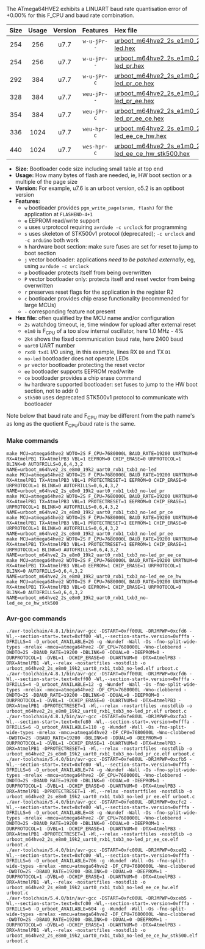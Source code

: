The ATmega64HVE2 exhibits a LINUART baud rate quantisation error of +0.00% for this F_CPU and baud rate combination.

|Size|Usage|Version|Features|Hex file|
|:-:|:-:|:-:|:-:|:--|
|254|256|u7.7|`w-u-jPr--`|[urboot_m64hve2_2s_e1m0_2k4_uart0_rxb1_txb3_no-led.hex](https://raw.githubusercontent.com/stefanrueger/urboot.hex/main/mcus/atmega64hve2/watchdog_2_s/internal_oscillator-4%25/%2B1m000000_hz/%2B%2B%2B2k4_baud/uart0_rxb1_txb3/no-led/urboot_m64hve2_2s_e1m0_2k4_uart0_rxb1_txb3_no-led.hex)|
|254|256|u7.7|`w-u-jPr--`|[urboot_m64hve2_2s_e1m0_2k4_uart0_rxb1_txb3_no-led_pr.hex](https://raw.githubusercontent.com/stefanrueger/urboot.hex/main/mcus/atmega64hve2/watchdog_2_s/internal_oscillator-4%25/%2B1m000000_hz/%2B%2B%2B2k4_baud/uart0_rxb1_txb3/no-led/urboot_m64hve2_2s_e1m0_2k4_uart0_rxb1_txb3_no-led_pr.hex)|
|292|384|u7.7|`w-u-jPr-c`|[urboot_m64hve2_2s_e1m0_2k4_uart0_rxb1_txb3_no-led_pr_ce.hex](https://raw.githubusercontent.com/stefanrueger/urboot.hex/main/mcus/atmega64hve2/watchdog_2_s/internal_oscillator-4%25/%2B1m000000_hz/%2B%2B%2B2k4_baud/uart0_rxb1_txb3/no-led/urboot_m64hve2_2s_e1m0_2k4_uart0_rxb1_txb3_no-led_pr_ce.hex)|
|328|384|u7.7|`weu-jPr--`|[urboot_m64hve2_2s_e1m0_2k4_uart0_rxb1_txb3_no-led_pr_ee.hex](https://raw.githubusercontent.com/stefanrueger/urboot.hex/main/mcus/atmega64hve2/watchdog_2_s/internal_oscillator-4%25/%2B1m000000_hz/%2B%2B%2B2k4_baud/uart0_rxb1_txb3/no-led/urboot_m64hve2_2s_e1m0_2k4_uart0_rxb1_txb3_no-led_pr_ee.hex)|
|354|384|u7.7|`weu-jPr-c`|[urboot_m64hve2_2s_e1m0_2k4_uart0_rxb1_txb3_no-led_pr_ee_ce.hex](https://raw.githubusercontent.com/stefanrueger/urboot.hex/main/mcus/atmega64hve2/watchdog_2_s/internal_oscillator-4%25/%2B1m000000_hz/%2B%2B%2B2k4_baud/uart0_rxb1_txb3/no-led/urboot_m64hve2_2s_e1m0_2k4_uart0_rxb1_txb3_no-led_pr_ee_ce.hex)|
|336|1024|u7.7|`weu-hpr-c`|[urboot_m64hve2_2s_e1m0_2k4_uart0_rxb1_txb3_no-led_ee_ce_hw.hex](https://raw.githubusercontent.com/stefanrueger/urboot.hex/main/mcus/atmega64hve2/watchdog_2_s/internal_oscillator-4%25/%2B1m000000_hz/%2B%2B%2B2k4_baud/uart0_rxb1_txb3/no-led/urboot_m64hve2_2s_e1m0_2k4_uart0_rxb1_txb3_no-led_ee_ce_hw.hex)|
|440|1024|u7.7|`wes-hpr-c`|[urboot_m64hve2_2s_e1m0_2k4_uart0_rxb1_txb3_no-led_ee_ce_hw_stk500.hex](https://raw.githubusercontent.com/stefanrueger/urboot.hex/main/mcus/atmega64hve2/watchdog_2_s/internal_oscillator-4%25/%2B1m000000_hz/%2B%2B%2B2k4_baud/uart0_rxb1_txb3/no-led/urboot_m64hve2_2s_e1m0_2k4_uart0_rxb1_txb3_no-led_ee_ce_hw_stk500.hex)|

- **Size:** Bootloader code size including small table at top end
- **Usage:** How many bytes of flash are needed, ie, HW boot section or a multiple of the page size
- **Version:** For example, u7.6 is an urboot version, o5.2 is an optiboot version
- **Features:**
  + `w` bootloader provides `pgm_write_page(sram, flash)` for the application at `FLASHEND-4+1`
  + `e` EEPROM read/write support
  + `u` uses urprotocol requiring `avrdude -c urclock` for programming
  + `s` uses skeleton of STK500v1 protocol (deprecated); `-c urclock` and `-c arduino` both work
  + `h` hardware boot section: make sure fuses are set for reset to jump to boot section
  + `j` vector bootloader: applications *need to be patched externally*, eg, using `avrdude -c urclock`
  + `p` bootloader protects itself from being overwritten
  + `P` vector bootloader only: protects itself and reset vector from being overwritten
  + `r` preserves reset flags for the application in the register R2
  + `c` bootloader provides chip erase functionality (recommended for large MCUs)
  + `-` corresponding feature not present
- **Hex file:** often qualified by the MCU name and/or configuration
  + `2s` watchdog timeout, ie, time window for upload after external reset
  + `e1m0` is F<sub>CPU</sub> of a too slow internal oscillator, here 1.0 MHz - 4%
  + `2k4` shows the fixed communication baud rate, here 2400 baud
  + `uart0` UART number
  + `rxd0 txd1` I/O using, in this example, lines RX `D0` and TX `D1`
  + `no-led` bootloader does not operate LEDs
  + `pr` vector bootloader protecting the reset vector
  + `ee` bootloader supports EEPROM read/write
  + `ce` bootloader provides a chip erase command
  + `hw` hardware supported bootloader: set fuses to jump to the HW boot section, not to addr 0
  + `stk500` uses deprecated STK500v1 protocol to communicate with bootloader


Note below that baud rate and F<sub>CPU</sub> may be different from the path name's as long as the quotient F<sub>CPU</sub>/baud rate is the same.

### Make commands
```
make MCU=atmega64hve2 WDTO=2S F_CPU=7680000L BAUD_RATE=19200 UARTNUM=0 RX=AtmelPB1 TX=AtmelPB3 VBL=1 EEPROM=0 CHIP_ERASE=0 URPROTOCOL=1 BLINK=0 AUTOFRILLS=0,6,4,3,2 NAME=urboot_m64hve2_2s_e8m0_19k2_uart0_rxb1_txb3_no-led
make MCU=atmega64hve2 WDTO=2S F_CPU=7680000L BAUD_RATE=19200 UARTNUM=0 RX=AtmelPB1 TX=AtmelPB3 VBL=1 PROTECTRESET=1 EEPROM=0 CHIP_ERASE=0 URPROTOCOL=1 BLINK=0 AUTOFRILLS=0,6,4,3,2 NAME=urboot_m64hve2_2s_e8m0_19k2_uart0_rxb1_txb3_no-led_pr
make MCU=atmega64hve2 WDTO=2S F_CPU=7680000L BAUD_RATE=19200 UARTNUM=0 RX=AtmelPB1 TX=AtmelPB3 VBL=1 PROTECTRESET=1 EEPROM=0 CHIP_ERASE=1 URPROTOCOL=1 BLINK=0 AUTOFRILLS=0,6,4,3,2 NAME=urboot_m64hve2_2s_e8m0_19k2_uart0_rxb1_txb3_no-led_pr_ce
make MCU=atmega64hve2 WDTO=2S F_CPU=7680000L BAUD_RATE=19200 UARTNUM=0 RX=AtmelPB1 TX=AtmelPB3 VBL=1 PROTECTRESET=1 EEPROM=1 CHIP_ERASE=0 URPROTOCOL=1 BLINK=0 AUTOFRILLS=0,6,4,3,2 NAME=urboot_m64hve2_2s_e8m0_19k2_uart0_rxb1_txb3_no-led_pr_ee
make MCU=atmega64hve2 WDTO=2S F_CPU=7680000L BAUD_RATE=19200 UARTNUM=0 RX=AtmelPB1 TX=AtmelPB3 VBL=1 PROTECTRESET=1 EEPROM=1 CHIP_ERASE=1 URPROTOCOL=1 BLINK=0 AUTOFRILLS=0,6,4,3,2 NAME=urboot_m64hve2_2s_e8m0_19k2_uart0_rxb1_txb3_no-led_pr_ee_ce
make MCU=atmega64hve2 WDTO=2S F_CPU=7680000L BAUD_RATE=19200 UARTNUM=0 RX=AtmelPB1 TX=AtmelPB3 VBL=0 EEPROM=1 CHIP_ERASE=1 URPROTOCOL=1 BLINK=0 AUTOFRILLS=0,6,4,3,2 NAME=urboot_m64hve2_2s_e8m0_19k2_uart0_rxb1_txb3_no-led_ee_ce_hw
make MCU=atmega64hve2 WDTO=2S F_CPU=7680000L BAUD_RATE=19200 UARTNUM=0 RX=AtmelPB1 TX=AtmelPB3 VBL=0 EEPROM=1 CHIP_ERASE=1 URPROTOCOL=0 BLINK=0 AUTOFRILLS=0,6,4,3,2 NAME=urboot_m64hve2_2s_e8m0_19k2_uart0_rxb1_txb3_no-led_ee_ce_hw_stk500
```

### Avr-gcc commands
```
./avr-toolchain/4.8.1/bin/avr-gcc -DSTART=0xff00UL -DRJMPWP=0xcfd6 -Wl,--section-start=.text=0xff00 -Wl,--section-start=.version=0xfffa -DFRILLS=4 -D_urboot_AVAILABLE=26 -g -Wundef -Wall -Os -fno-split-wide-types -mrelax -mmcu=atmega64hve2 -DF_CPU=7680000L -Wno-clobbered -DWDTO=2S -DBAUD_RATE=19200 -DBLINK=0 -DDUAL=0 -DEEPROM=0 -DURPROTOCOL=1 -DVBL=1 -DCHIP_ERASE=0 -DUARTNUM=0 -DTX=AtmelPB3 -DRX=AtmelPB1 -Wl,--relax -nostartfiles -nostdlib -o urboot_m64hve2_2s_e8m0_19k2_uart0_rxb1_txb3_no-led.elf urboot.c
./avr-toolchain/4.8.1/bin/avr-gcc -DSTART=0xff00UL -DRJMPWP=0xcfd6 -Wl,--section-start=.text=0xff00 -Wl,--section-start=.version=0xfffa -DFRILLS=4 -D_urboot_AVAILABLE=12 -g -Wundef -Wall -Os -fno-split-wide-types -mrelax -mmcu=atmega64hve2 -DF_CPU=7680000L -Wno-clobbered -DWDTO=2S -DBAUD_RATE=19200 -DBLINK=0 -DDUAL=0 -DEEPROM=0 -DURPROTOCOL=1 -DVBL=1 -DCHIP_ERASE=0 -DUARTNUM=0 -DTX=AtmelPB3 -DRX=AtmelPB1 -DPROTECTRESET=1 -Wl,--relax -nostartfiles -nostdlib -o urboot_m64hve2_2s_e8m0_19k2_uart0_rxb1_txb3_no-led_pr.elf urboot.c
./avr-toolchain/4.8.1/bin/avr-gcc -DSTART=0xfe80UL -DRJMPWP=0xcfa3 -Wl,--section-start=.text=0xfe80 -Wl,--section-start=.version=0xfffa -DFRILLS=6 -D_urboot_AVAILABLE=110 -g -Wundef -Wall -Os -fno-split-wide-types -mrelax -mmcu=atmega64hve2 -DF_CPU=7680000L -Wno-clobbered -DWDTO=2S -DBAUD_RATE=19200 -DBLINK=0 -DDUAL=0 -DEEPROM=0 -DURPROTOCOL=1 -DVBL=1 -DCHIP_ERASE=1 -DUARTNUM=0 -DTX=AtmelPB3 -DRX=AtmelPB1 -DPROTECTRESET=1 -Wl,--relax -nostartfiles -nostdlib -o urboot_m64hve2_2s_e8m0_19k2_uart0_rxb1_txb3_no-led_pr_ce.elf urboot.c
./avr-toolchain/5.4.0/bin/avr-gcc -DSTART=0xfe80UL -DRJMPWP=0xcfb5 -Wl,--section-start=.text=0xfe80 -Wl,--section-start=.version=0xfffa -DFRILLS=6 -D_urboot_AVAILABLE=74 -g -Wundef -Wall -Os -fno-split-wide-types -mrelax -mmcu=atmega64hve2 -DF_CPU=7680000L -Wno-clobbered -DWDTO=2S -DBAUD_RATE=19200 -DBLINK=0 -DDUAL=0 -DEEPROM=1 -DURPROTOCOL=1 -DVBL=1 -DCHIP_ERASE=0 -DUARTNUM=0 -DTX=AtmelPB3 -DRX=AtmelPB1 -DPROTECTRESET=1 -Wl,--relax -nostartfiles -nostdlib -o urboot_m64hve2_2s_e8m0_19k2_uart0_rxb1_txb3_no-led_pr_ee.elf urboot.c
./avr-toolchain/5.4.0/bin/avr-gcc -DSTART=0xfe80UL -DRJMPWP=0xcfc2 -Wl,--section-start=.text=0xfe80 -Wl,--section-start=.version=0xfffa -DFRILLS=6 -D_urboot_AVAILABLE=48 -g -Wundef -Wall -Os -fno-split-wide-types -mrelax -mmcu=atmega64hve2 -DF_CPU=7680000L -Wno-clobbered -DWDTO=2S -DBAUD_RATE=19200 -DBLINK=0 -DDUAL=0 -DEEPROM=1 -DURPROTOCOL=1 -DVBL=1 -DCHIP_ERASE=1 -DUARTNUM=0 -DTX=AtmelPB3 -DRX=AtmelPB1 -DPROTECTRESET=1 -Wl,--relax -nostartfiles -nostdlib -o urboot_m64hve2_2s_e8m0_19k2_uart0_rxb1_txb3_no-led_pr_ee_ce.elf urboot.c
./avr-toolchain/5.4.0/bin/avr-gcc -DSTART=0xfc00UL -DRJMPWP=0xce82 -Wl,--section-start=.text=0xfc00 -Wl,--section-start=.version=0xfffa -DFRILLS=6 -D_urboot_AVAILABLE=706 -g -Wundef -Wall -Os -fno-split-wide-types -mrelax -mmcu=atmega64hve2 -DF_CPU=7680000L -Wno-clobbered -DWDTO=2S -DBAUD_RATE=19200 -DBLINK=0 -DDUAL=0 -DEEPROM=1 -DURPROTOCOL=1 -DVBL=0 -DCHIP_ERASE=1 -DUARTNUM=0 -DTX=AtmelPB3 -DRX=AtmelPB1 -Wl,--relax -nostartfiles -nostdlib -o urboot_m64hve2_2s_e8m0_19k2_uart0_rxb1_txb3_no-led_ee_ce_hw.elf urboot.c
./avr-toolchain/5.4.0/bin/avr-gcc -DSTART=0xfc00UL -DRJMPWP=0xceb5 -Wl,--section-start=.text=0xfc00 -Wl,--section-start=.version=0xfffa -DFRILLS=6 -D_urboot_AVAILABLE=604 -g -Wundef -Wall -Os -fno-split-wide-types -mrelax -mmcu=atmega64hve2 -DF_CPU=7680000L -Wno-clobbered -DWDTO=2S -DBAUD_RATE=19200 -DBLINK=0 -DDUAL=0 -DEEPROM=1 -DURPROTOCOL=0 -DVBL=0 -DCHIP_ERASE=1 -DUARTNUM=0 -DTX=AtmelPB3 -DRX=AtmelPB1 -Wl,--relax -nostartfiles -nostdlib -o urboot_m64hve2_2s_e8m0_19k2_uart0_rxb1_txb3_no-led_ee_ce_hw_stk500.elf urboot.c
```

